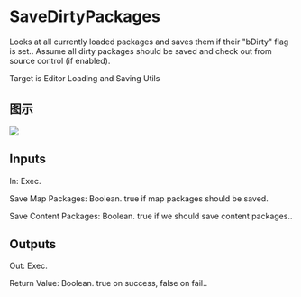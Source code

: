 # SaveDirtyPackages

Looks at all currently loaded packages and saves them if their "bDirty" flag is set.. Assume all dirty packages should be saved and check out from source control (if enabled).

Target is Editor Loading and Saving Utils

## 图示

![]($-20221218-18494818.png)

## Inputs

In: Exec.

Save Map Packages: Boolean. true if map packages should be saved.

Save Content Packages: Boolean. true if we should save content packages..  

## Outputs

Out: Exec.

Return Value: Boolean. true on success, false on fail..


